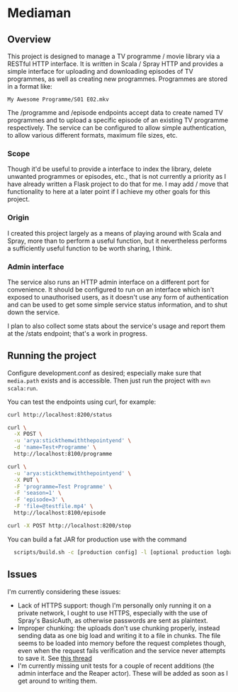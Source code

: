 # Mediaman

## Overview

This project is designed to manage a TV programme / movie library via a
RESTful HTTP interface. It is written in Scala / Spray HTTP and provides a
simple interface for uploading and downloading episodes of TV programmes, as
well as creating new programmes. Programmes are stored in a format like:

    My Awesome Programme/S01 E02.mkv


The /programme and /episode endpoints accept data to create named TV programmes
and to upload a specific episode of an existing TV programme respectively. The
service can be configured to allow simple authentication, to allow various
different formats, maximum file sizes, etc.

### Scope

Though it'd be useful to provide a interface to index the library, delete
unwanted programmes or episodes, etc., that is not currently a priority as I
have already written a Flask project to do that for me. I may add / move that
functionality to here at a later point if I achieve my other goals for this
project.


### Origin

I created this project largely as a means of playing around with Scala and
Spray, more than to perform a useful function, but it nevertheless performs
a sufficiently useful function to be worth sharing, I think.


### Admin interface

The service also runs an HTTP admin interface on a different port for
convenience. It should be configured to run on an interface which isn't exposed
to unauthorised users, as it doesn't use any form of authentication and can be
used to get some simple service status information, and to shut down the
service.

I plan to also collect some stats about the service's usage and report them at
the /stats endpoint; that's a work in progress.

## Running the project

Configure development.conf as desired; especially make sure that `media.path`
exists and is accessible. Then just run the project with `mvn scala:run`.

You can test the endpoints using curl, for example:

```bash
curl http://localhost:8200/status

curl \
  -X POST \
  -u 'arya:stickthemwiththepointyend' \
  -d 'name=Test+Programme' \
  http://localhost:8100/programme

curl \
  -u 'arya:stickthemwiththepointyend' \
  -X PUT \
  -F 'programme=Test Programme' \
  -F 'season=1' \
  -F 'episode=3' \
  -F 'file=@testfile.mp4' \
  http://localhost:8100/episode

curl -X POST http://localhost:8200/stop
```

You can build a fat JAR for production use with the command

```bash
  scripts/build.sh -c [production config] -l [optional production logback.xml]
```

## Issues

I'm currently considering these issues:

  * Lack of HTTPS support: though I'm personally only running it on a private
    network, I ought to use HTTPS, especially with the use of Spray's BasicAuth,
    as otherwise passwords are sent as plaintext.
  * Improper chunking: the uploads don't use chunking properly, instead sending
    data as one big load and writing it to a file in chunks. The file seems to
    be loaded into memory before the request completes though, even when the
    request fails verification and the service never attempts to save it. See
    [this thread](https://groups.google.com/forum/#!topic/spray-user/mtrj_zTRqz0)
  * I'm currently missing unit tests for a couple of recent additions (the
    admin interface and the Reaper actor). These will be added as soon as I get
    around to writing them.
